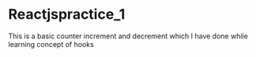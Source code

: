 # Reactjspractice_1
This is a basic counter increment and decrement which I have done while learning concept of hooks
